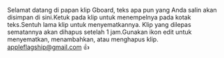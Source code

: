 Selamat datang di papan klip Gboard, teks apa pun yang Anda salin akan disimpan di sini.Ketuk pada klip untuk menempelnya pada kotak teks.Sentuh lama klip untuk menyematkannya. Klip yang dilepas sematannya akan dihapus setelah 1 jam.Gunakan ikon edit untuk menyematkan, menambahkan, atau menghapus klip.
appleflagship@gmail.com 👍
